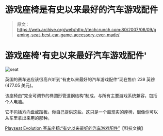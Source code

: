 # 游戏座椅是有史以来最好的汽车游戏配件

> 原文：<https://web.archive.org/web/http://techcrunch.com:80/2007/08/09/gaming-seat-best-car-game-accessory-ever-made/>

# 游戏座椅'有史以来最好汽车游戏配件'

![seat](img/9f4ea8ded229f34b8132416b4f43f77e.png)

英国的赛车迷应该很高兴听到“有史以来最好的汽车游戏配件”现在售价 239 英镑(477.05 美元)。

该座椅由“完全可调节的椭圆形管道钢结构”制成，与所有主要游戏系统兼容，包括个人电脑。

它不包括方向盘或踏板。你自己提供这些。这只是一个超现实的座椅，很像你可以从车里拿出来用的那种。

[Playseat Evolution 赛车座椅:“有史以来最好的汽车游戏配件”](https://web.archive.org/web/20130628164140/http://techdigest.tv/2007/08/playseat_evolut.html)【科技文摘】